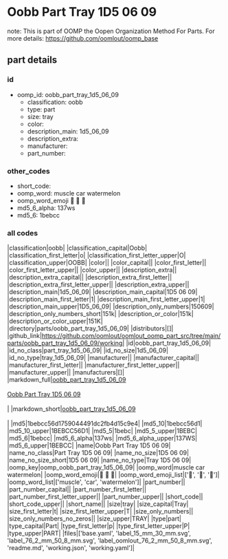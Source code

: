 # Oobb Part Tray 1D5 06 09  

note: This is part of OOMP the Oopen Organization Method For Parts. For more details: https://github.com/oomlout/oomp_base

##  part details





### id
* oomp_id: oobb_part_tray_1d5_06_09
  * classification: oobb
  * type: part
  * size: tray
  * color: 
  * description_main: 1d5_06_09
  * description_extra: 
  * manufacturer: 
  * part_number: 

### other_codes
* short_code: 
* oomp_word: muscle car watermelon
* oomp_word_emoji :muscle: :car: :watermelon:
* md5_6_alpha: 137ws
* md5_6: 1bebcc

### all codes 
|classification|oobb|
|classification_capital|Oobb|
|classification_first_letter|o|
|classification_first_letter_upper|O|
|classification_upper|OOBB|
|color||
|color_capital||
|color_first_letter||
|color_first_letter_upper||
|color_upper||
|description_extra||
|description_extra_capital||
|description_extra_first_letter||
|description_extra_first_letter_upper||
|description_extra_upper||
|description_main|1d5_06_09|
|description_main_capital|1D5 06 09|
|description_main_first_letter|1|
|description_main_first_letter_upper|1|
|description_main_upper|1D5_06_09|
|description_only_numbers|150609|
|description_only_numbers_short|151k|
|description_or_color|151k|
|description_or_color_upper|151K|
|directory|parts/oobb_part_tray_1d5_06_09|
|distributors|[]|
|github_link|https://github.com/oomlout/oomlout_oomp_part_src/tree/main/parts/oobb_part_tray_1d5_06_09/working|
|id|oobb_part_tray_1d5_06_09|
|id_no_class|part_tray_1d5_06_09|
|id_no_size|1d5_06_09|
|id_no_type|tray_1d5_06_09|
|manufacturer||
|manufacturer_capital||
|manufacturer_first_letter||
|manufacturer_first_letter_upper||
|manufacturer_upper||
|manufacturers|[]|
|markdown_full|[oobb_part_tray_1d5_06_09](https://github.com/oomlout/oomlout_oomp_part_src/tree/main/parts/oobb_part_tray_1d5_06_09/working)<br>[](https://github.com/oomlout/oomlout_oomp_part_src/tree/main/parts/oobb_part_tray_1d5_06_09/working)<br>[Oobb Part Tray 1D5 06 09](https://github.com/oomlout/oomlout_oomp_part_src/tree/main/parts/oobb_part_tray_1d5_06_09/working)<br><br>|
|markdown_short|[oobb_part_tray_1d5_06_09](https://github.com/oomlout/oomlout_oomp_part_src/tree/main/parts/oobb_part_tray_1d5_06_09/working)<br><br>|
|md5|1bebcc56d1759044491dc2fb4d15c9e4|
|md5_10|1bebcc56d1|
|md5_10_upper|1BEBCC56D1|
|md5_5|1bebc|
|md5_5_upper|1BEBC|
|md5_6|1bebcc|
|md5_6_alpha|137ws|
|md5_6_alpha_upper|137WS|
|md5_6_upper|1BEBCC|
|name|Oobb Part Tray 1D5 06 09|
|name_no_class|Part Tray 1D5 06 09|
|name_no_size|1D5 06 09|
|name_no_size_short|1D5 06 09|
|name_no_type|Tray 1D5 06 09|
|oomp_key|oomp_oobb_part_tray_1d5_06_09|
|oomp_word|muscle car watermelon|
|oomp_word_emoji|:muscle: :car: :watermelon:|
|oomp_word_emoji_list|[':muscle:', ':car:', ':watermelon:']|
|oomp_word_list|['muscle', 'car', 'watermelon']|
|part_number||
|part_number_capital||
|part_number_first_letter||
|part_number_first_letter_upper||
|part_number_upper||
|short_code||
|short_code_upper||
|short_name||
|size|tray|
|size_capital|Tray|
|size_first_letter|t|
|size_first_letter_upper|T|
|size_only_numbers||
|size_only_numbers_no_zeros||
|size_upper|TRAY|
|type|part|
|type_capital|Part|
|type_first_letter|p|
|type_first_letter_upper|P|
|type_upper|PART|
|files|['base.yaml', 'label_15_mm_30_mm.svg', 'label_76_2_mm_50_8_mm.svg', 'label_oomlout_76_2_mm_50_8_mm.svg', 'readme.md', 'working.json', 'working.yaml']|
